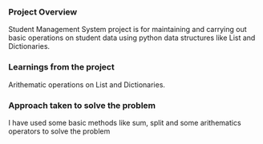 ### Project Overview

 Student Management System project is for maintaining and carrying out basic operations on student data using python data structures like List and Dictionaries.


### Learnings from the project

 Arithematic operations on List and Dictionaries.


### Approach taken to solve the problem

 I have used some basic methods like sum, split and some arithematics operators to solve the problem


